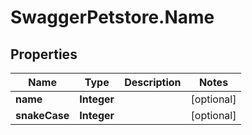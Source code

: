 # SwaggerPetstore.Name

## Properties
Name | Type | Description | Notes
------------ | ------------- | ------------- | -------------
**name** | **Integer** |  | [optional] 
**snakeCase** | **Integer** |  | [optional] 


